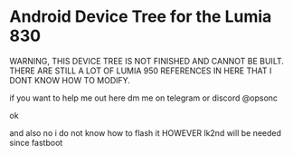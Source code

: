 # Android Device Tree for the Lumia 830

WARNING, THIS DEVICE TREE IS NOT FINISHED AND CANNOT BE BUILT. THERE ARE STILL A LOT OF LUMIA 950 REFERENCES IN HERE THAT I DONT KNOW HOW TO MODIFY.

if you want to help me out here dm me on telegram or discord @opsonc

ok

and also no i do not know how to flash it HOWEVER lk2nd will be needed since fastboot
